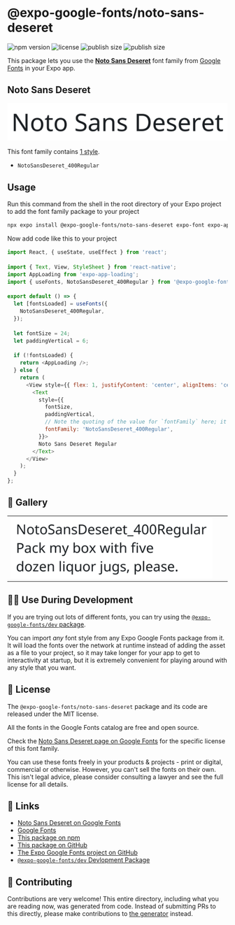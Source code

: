 # @expo-google-fonts/noto-sans-deseret

![npm version](https://flat.badgen.net/npm/v/@expo-google-fonts/noto-sans-deseret)
![license](https://flat.badgen.net/github/license/expo/google-fonts)
![publish size](https://flat.badgen.net/packagephobia/install/@expo-google-fonts/noto-sans-deseret)
![publish size](https://flat.badgen.net/packagephobia/publish/@expo-google-fonts/noto-sans-deseret)

This package lets you use the [**Noto Sans Deseret**](https://fonts.google.com/specimen/Noto+Sans+Deseret) font family from [Google Fonts](https://fonts.google.com/) in your Expo app.

## Noto Sans Deseret

![Noto Sans Deseret](./font-family.png)

This font family contains [1 style](#-gallery).

- `NotoSansDeseret_400Regular`

## Usage

Run this command from the shell in the root directory of your Expo project to add the font family package to your project
```sh
npx expo install @expo-google-fonts/noto-sans-deseret expo-font expo-app-loading
```

Now add code like this to your project
```js
import React, { useState, useEffect } from 'react';

import { Text, View, StyleSheet } from 'react-native';
import AppLoading from 'expo-app-loading';
import { useFonts, NotoSansDeseret_400Regular } from '@expo-google-fonts/noto-sans-deseret';

export default () => {
  let [fontsLoaded] = useFonts({
    NotoSansDeseret_400Regular,
  });

  let fontSize = 24;
  let paddingVertical = 6;

  if (!fontsLoaded) {
    return <AppLoading />;
  } else {
    return (
      <View style={{ flex: 1, justifyContent: 'center', alignItems: 'center' }}>
        <Text
          style={{
            fontSize,
            paddingVertical,
            // Note the quoting of the value for `fontFamily` here; it expects a string!
            fontFamily: 'NotoSansDeseret_400Regular',
          }}>
          Noto Sans Deseret Regular
        </Text>
      </View>
    );
  }
};

```

## 🔡 Gallery


||||
|-|-|-|
|![NotoSansDeseret_400Regular](./NotoSansDeseret_400Regular.ttf.png)||||


## 👩‍💻 Use During Development

If you are trying out lots of different fonts, you can try using the [`@expo-google-fonts/dev` package](https://github.com/expo/google-fonts/tree/master/font-packages/dev#readme).

You can import *any* font style from any Expo Google Fonts package from it. It will load the fonts
over the network at runtime instead of adding the asset as a file to your project, so it may take longer
for your app to get to interactivity at startup, but it is extremely convenient
for playing around with any style that you want.

## 📖 License

The `@expo-google-fonts/noto-sans-deseret` package and its code are released under the MIT license.

All the fonts in the Google Fonts catalog are free and open source.

Check the [Noto Sans Deseret page on Google Fonts](https://fonts.google.com/specimen/Noto+Sans+Deseret) for the specific license of this font family.

You can use these fonts freely in your products & projects - print or digital, commercial or otherwise. However, you can't sell the fonts on their own. This isn't legal advice, please consider consulting a lawyer and see the full license for all details.

## 🔗 Links

- [Noto Sans Deseret on Google Fonts](https://fonts.google.com/specimen/Noto+Sans+Deseret)
- [Google Fonts](https://fonts.google.com/)
- [This package on npm](https://www.npmjs.com/package/@expo-google-fonts/noto-sans-deseret)
- [This package on GitHub](https://github.com/expo/google-fonts/tree/master/font-packages/noto-sans-deseret)
- [The Expo Google Fonts project on GitHub](https://github.com/expo/google-fonts)
- [`@expo-google-fonts/dev` Devlopment Package](https://github.com/expo/google-fonts/tree/master/font-packages/dev)

## 🤝 Contributing

Contributions are very welcome! This entire directory, including what you are reading now, was generated from code. Instead of submitting PRs to this directly, please make contributions to [the generator](https://github.com/expo/google-fonts/tree/master/packages/generator) instead.
